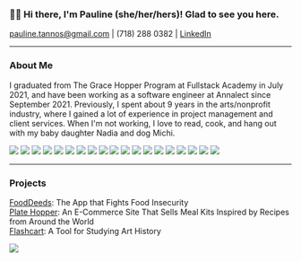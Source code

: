 ### 👋🏻 Hi there, I'm Pauline (she/her/hers)! Glad to see you here. 

pauline.tannos@gmail.com  |  (718) 288 0382  |  <a href="https://www.linkedin.com/in/pauline-tannos/">LinkedIn</a>

<hr />

### About Me

I graduated from The Grace Hopper Program at Fullstack Academy in July 2021, and have been working as a software engineer at Annalect since September 2021. Previously, I spent about 9 years in the arts/nonprofit industry, where I gained a lot of experience in project management and client services. When I'm not working, I love to read, cook, and hang out with my baby daughter Nadia and dog Michi. 

<img src="https://img.shields.io/badge/JavaScript-F7DF1E?style=for-the-badge&logo=javascript&logoColor=black" /> <img src="https://img.shields.io/badge/TypeScript-007ACC?style=for-the-badge&logo=typescript&logoColor=white" /> <img src="https://img.shields.io/badge/HTML5-E34F26?style=for-the-badge&logo=html5&logoColor=white" /> <img src="https://img.shields.io/badge/CSS3-1572B6?style=for-the-badge&logo=css3&logoColor=white" /> 
<img src="https://img.shields.io/badge/React-20232A?style=for-the-badge&logo=react&logoColor=61DAFB" /> <img src="https://img.shields.io/badge/Redux-593D88?style=for-the-badge&logo=redux&logoColor=white" /> <img src="https://img.shields.io/badge/Express.js-000000?style=for-the-badge&logo=express&logoColor=white" /> <img src="https://img.shields.io/badge/Material--UI-0081CB?style=for-the-badge&logo=material-ui&logoColor=white" /> 
<img src='https://camo.githubusercontent.com/f7628921bd2179c7d60146f4299de58775d2ec28bc7cb306c62813baaadee7bc/68747470733a2f2f696d672e736869656c64732e696f2f62616467652f4d6170626f78253230474c2d3135373242363f7374796c653d666f722d7468652d6261646765266c6f676f3d4d6170626f78266c6f676f436f6c6f723d7768697465' />
<img src="https://img.shields.io/badge/Chart.js-FF6384?style=for-the-badge&logo=chartdotjs&logoColor=white" />
<img src="https://img.shields.io/badge/Node.js-339933?style=for-the-badge&logo=nodedotjs&logoColor=white" /> 
<img src='https://img.shields.io/badge/npm-CB3837?style=for-the-badge&logo=npm&logoColor=white' />
<img src="https://img.shields.io/badge/PostgreSQL-316192?style=for-the-badge&logo=postgresql&logoColor=white" /> <img src="https://img.shields.io/badge/GraphQl-E10098?style=for-the-badge&logo=graphql&logoColor=white" /> <img src="https://img.shields.io/badge/firebase-ffca28?style=for-the-badge&logo=firebase&logoColor=black" /> <img src="https://img.shields.io/badge/Heroku-430098?style=for-the-badge&logo=heroku&logoColor=white" />
<img src="https://img.shields.io/badge/Amazon AWS-{232F3E}?style=for-the-badge&logo=amazonaws&logoColor=white" />
<img src='https://img.shields.io/badge/GitHub-100000?style=for-the-badge&logo=github&logoColor=white' />
<img src='https://img.shields.io/badge/Postman-FF6C37?style=for-the-badge&logo=Postman&logoColor=white' />

<hr /> 

### Projects

<a href="https://capstone-fooddeeds.web.app/">FoodDeeds</a>: The App that Fights Food Insecurity <br/>
<a href="http://plate-hopper.herokuapp.com/">Plate Hopper</a>: An E-Commerce Site That Sells Meal Kits Inspired by Recipes from Around the World<br/>
<a href="https://github.com/ptannos/flashcart">Flashcart</a>: A Tool for Studying Art History 

<img src="https://github-readme-stats.vercel.app/api?username=ptannos" />


